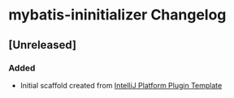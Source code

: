 <!-- Keep a Changelog guide -> https://keepachangelog.com -->

# mybatis-ininitializer Changelog

## [Unreleased]
### Added
- Initial scaffold created from [IntelliJ Platform Plugin Template](https://github.com/JetBrains/intellij-platform-plugin-template)
